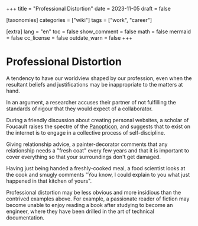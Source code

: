 +++
title = "Professional Distortion"
date = 2023-11-05
draft = false

[taxonomies]
categories = ["wiki"]
tags = ["work", "career"]

[extra]
lang = "en"
toc = false
show_comment = false
math = false
mermaid = false
cc_license = false
outdate_warn = false
+++

# Professional Distortion

A tendency to have our worldview shaped by our profession,
even when the resultant beliefs and justifications may be
inappropriate to the matters at hand.

In an argument, a researcher accuses their partner of
not fulfilling the standards of rigour that they would
expect of a collaborator.

During a friendly discussion about creating personal websites,
a scholar of Foucault raises the spectre of the 
[Panopticon](https://en.wikipedia.org/wiki/Panopticon),
and suggests that to exist on the internet is to engage in
a collective process of self-discipline.

Giving relationship advice, a painter-decorator comments that any
relationship needs a "fresh coat" every few years and that it is 
important to cover everything so that your surroundings don't get
damaged.

Having just being handed a freshly-cooked meal, a food scientist
looks at the cook and smugly comments "You know, I could explain
to you what just happened in that kitchen of yours".

Professional distortion may be less obvious and more insidious
than the contrived examples above.
For example, a passionate reader of fiction may become unable to
enjoy reading a book after studying to become an engineer, where
they have been drilled in the art of technical documentation.
